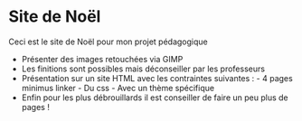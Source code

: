 # Site de Noël

Ceci est le site de Noël pour mon projet pédagogique
- Présenter des images retouchées via GIMP
- Les finitions sont possibles mais déconseiller par les professeurs 
- Présentation sur un site HTML avec les contraintes suivantes :
        - 4 pages minimus linker
        - Du css 
        - Avec un thème spécifique
- Enfin pour les plus débrouillards il est conseiller de faire un peu plus de pages !